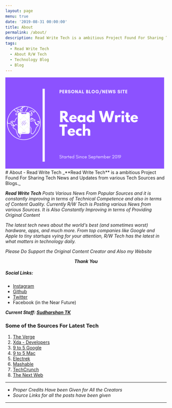 ```yaml
---
layout: page
menu: true
date: '2019-08-31 00:00:00'
title: About
permalink: /about/
description: Read Write Tech is a ambitious Project Found For Sharing Tech News and Updates from various Tech Sources and Blogs.
tags:
  - Read Write Tech
  - About R/W Tech
  - Technology Blog
  - Blog
---
```



<img src="/assets/img/about.png" alt="About Read Write Tech">
# About - Read Write Tech
_**Read Write Tech** is a ambitious Project Found For Sharing Tech News and Updates from various Tech Sources and Blogs._

_**Read Write Tech** Posts Various News From Popular Sources and it is constantly improving in terms of Technical Competence and also in terms of Content Quality. Currently R/W Tech is Posting various News from various Sources. It is Also Constantly Improving in terms of Providing Original Content_

_The latest tech news about the world's best (and sometimes worst) hardware, apps, and much more. From top companies like Google and Apple to tiny startups vying for your attention, R/W Tech has the latest in what matters in technology daily._

_Please Do Support the Original Content Creator and Also my Website_

_**<center>Thank You</center>**_

##### Social Links:

- [Instagram](https://www.instagram.com/shantk18)
- [Github](https://github.com/tks18)
- [Twitter](https://twitter.com/shantk18)
- Facebook (in the Near Future)

_**Current Staff: [Sudharshan TK](https://readwritetech.tk/authors/shan/)**_

### Some of the Sources For Latest Tech

1. [The Verge](https://theverge.com)
2. [Xda - Developers](https://xda-developers.com)
3. [9 to 5 Google](https://9to5google.com)
4. [9 to 5 Mac](https://9to5mac.com)
5. [Electrek](https://electrek.co)
6. [Mashable](https://mashable.com)
7. [TechCrunch](https://techcrunch.com)
8. [The Next Web](https://thenextweb.com)

***
- _Proper Credits Have been Given for All the Creators_
- _Source Links for all the posts have been given_
***
